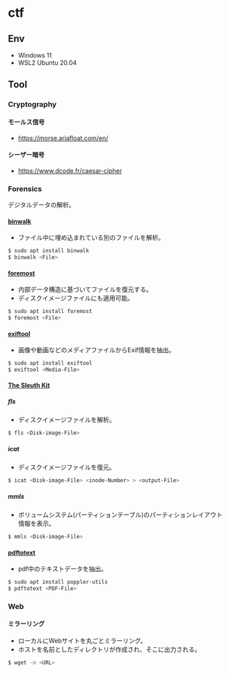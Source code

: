 # ctf

## Env

- Windows 11
- WSL2 Ubuntu 20.04

## Tool

### Cryptography

#### モールス信号

- https://morse.ariafloat.com/en/

#### シーザー暗号

- https://www.dcode.fr/caesar-cipher

### Forensics

デジタルデータの解析。  

#### [binwalk](https://github.com/ReFirmLabs/binwalk)

- ファイル中に埋め込まれている別のファイルを解析。  

```bash
$ sudo apt install binwalk
$ binwalk <File>
```

#### [foremost](http://foremost.sourceforge.net/)

- 内部データ構造に基づいてファイルを復元する。
- ディスクイメージファイルにも適用可能。

```bash
$ sudo apt install foremost
$ foremost <File>
```

#### [exiftool](https://exiftool.org/)

- 画像や動画などのメディアファイルからExif情報を抽出。

```bash
$ sudo apt install exiftool
$ exiftool <Media-File>
```

#### [The Sleuth Kit](https://www.sleuthkit.org/index.php)

##### fls

- ディスクイメージファイルを解析。

```bash
$ fls <Disk-image-File>
```

##### icat

- ディスクイメージファイルを復元。

```bash
$ icat <Disk-image-File> <inode-Number> > <output-File>
```

##### mmls

- ボリュームシステム(パーティションテーブル)のパーティションレイアウト情報を表示。

```bash
$ mmls <Disk-image-File>
```

#### [pdftotext](https://poppler.freedesktop.org/)

- pdf中のテキストデータを抽出。

```bash
$ sudo apt install poppler-utils
$ pdftotext <PDF-File>
```

### Web

#### ミラーリング

- ローカルにWebサイトを丸ごとミラーリング。
- ホストを名前としたディレクトリが作成され、そこに出力される。

```bash
$ wget -m <URL>
```
